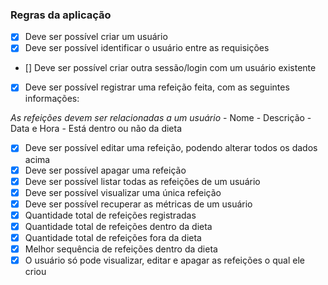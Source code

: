 ### Regras da aplicação

- [X] Deve ser possível criar um usuário
- [X] Deve ser possível identificar o usuário entre as requisições
- [] Deve ser possível criar outra sessão/login com um usuário existente
- [X] Deve ser possível registrar uma refeição feita, com as seguintes informações:

*As refeições devem ser relacionadas a um usuário*
    - Nome
    - Descrição
    - Data e Hora
    - Está dentro ou não da dieta

- [X] Deve ser possível editar uma refeição, podendo alterar todos os dados acima
- [X] Deve ser possível apagar uma refeição
- [X] Deve ser possível listar todas as refeições de um usuário
- [X] Deve ser possível visualizar uma única refeição
- [X] Deve ser possível recuperar as métricas de um usuário
- [X] Quantidade total de refeições registradas
- [X] Quantidade total de refeições dentro da dieta
- [X] Quantidade total de refeições fora da dieta
- [X] Melhor sequência de refeições dentro da dieta
- [X] O usuário só pode visualizar, editar e apagar as refeições o qual ele criou
